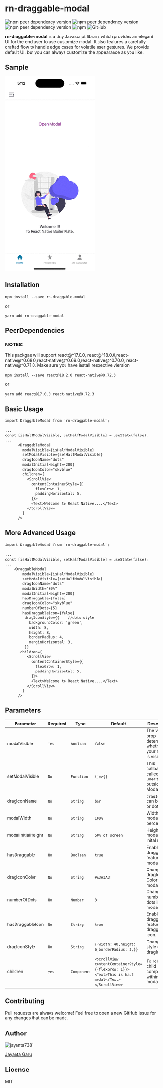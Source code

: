 # rn-draggable-modal

<img alt="npm peer dependency version" src="https://img.shields.io/npm/dependency-version/rn-otp-inputs/peer/react"> <img alt="npm peer dependency version" src="https://img.shields.io/npm/dependency-version/rn-otp-inputs/peer/react-native"> <img alt="npm peer dependency version" src="https://img.shields.io/npm/dependency-version/rn-otp-inputs/peer/prop-types"> <img alt="npm" src="https://img.shields.io/npm/dm/rn-otp-inputs"> <img alt="GitHub" src="https://img.shields.io/github/license/jayanta-hub/rn-otp-inputs">

**rn-draggable-modal** is a tiny Javascript library which provides an elegant UI for the end user to use customize modal. It also features a carefully crafted flow to handle edge cases for volatile user gestures. We provide default UI, but you can always customize the appearance as you like.

## Sample

![Sample](./ios.gif)

## Installation

`npm install --save rn-draggable-modal`

or

`yarn add rn-draggable-modal`

## PeerDependencies

### NOTES:

This packgae will support react@^17.0.0, react@^18.0.0,react-native@^0.68.0,react-native@^0.69.0,react-native@^0.70.0, react-native@^0.71.0. Make sure you have install respective viersion.

`npm install --save react@18.2.0 react-native@0.72.3`

or

`yarn add react@17.0.0 react-native@0.72.3`

## Basic Usage

```
import DraggableModal from 'rn-draggable-modal';

...
const [isHalfModalVisible, setHalfModalVisible] = useState(false);
...
      <DraggableModal
        modalVisible={isHalfModalVisible}
        setModalVisible={setHalfModalVisible}
        dragIconName="dots"
        modalInitialHeight={200}
        dragIconColor="skyblue"
        children={
          <ScrollView
            contentContainerStyle={{
              flexGrow: 1,
              paddingHorizontal: 5,
            }}>
            <Text>Welcome to React Native....</Text>
          </ScrollView>
        }
      />
```

## More Advanced Usage

```
import DraggableModal from 'rn-draggable-modal';

...
const [isHalfModalVisible, setHalfModalVisible] = useState(false);
...
    <DraggableModal
        modalVisible={isHalfModalVisible}
        setModalVisible={setHalfModalVisible}
        dragIconName="dots"
        modalWidth="80%"
        modalInitialHeight={200}
        hasDraggable={false}
        dragIconColor="skyblue"
        numberOfDots={5}
        hasDraggableIcon={false}
         dragIconStyle={{    //dots style
           backgroundColor: 'green',
           width: 8,
           height: 8,
           borderRadius: 4,
           marginHorizontal: 3,
         }}
       children={
          <ScrollView
            contentContainerStyle={{
              flexGrow: 1,
              paddingHorizontal: 5,
            }}>
            <Text>Welcome to React Native....</Text>
          </ScrollView>
        }
      />
```

## Parameters

| Parameter          | Required | Type        | Default                                                                                          | Description                                                 |
| ------------------ | -------- | ----------- | ------------------------------------------------------------------------------------------------ | ----------------------------------------------------------- |
| modalVisible       | `Yes`    | `Boolean`   | `false`                                                                                          | The visible prop determines whether your modal is visible.. |
| setModalVisible    | `No`     | `Function`  | `()=>{}`                                                                                         | This callback is called when user taps outside of a Modal.  |
| dragIconName       | `No`     | `String`    | `bar`                                                                                            | `dragIconName` can be bar or dots.                          |
| modalWidth         | `No`     | `String`    | `100%`                                                                                           | Width of modal in percentage.                               |
| modalInitialHeight | `No`     | `String`    | `50% of screen`                                                                                  | Height of modal at inital render.                           |
| hasDraggable       | `No`     | `Boolean`   | `true`                                                                                           | Enable draggable feature for modal.                         |
| dragIconColor      | `No`     | `String`    | `#A3A3A3`                                                                                        | Change dragIcon Color of modal .                            |
| numberOfDots       | `No`     | `Number`    | `3`                                                                                              | Change number of dots in modal.                             |
| hasDraggableIcon   | `No`     | `String`    | `true`                                                                                           | Enable draggable feature for draggable Icon.                |
| dragIconStyle      | `No`     | `String`    | `{{width: 40,height: 6,borderRadius: 3,}}`                                                       | Change the style of the dragIcon.                           |
| children           | `yes`    | `Component` | `<ScrollView contentContainerStyle={{flexGrow: 1}}><Text>This is half modal</Text></ScrollView>` | To render child component within modal.                     |

## Contributing

Pull requests are always welcome! Feel free to open a new GitHub issue for any changes that can be made.

## Author

![jayanta7381](https://www.npmjs.com/npm-avatar/eyJhbGciOiJIUzI1NiIsInR5cCI6IkpXVCJ9.eyJhdmF0YXJVUkwiOiJodHRwczovL3MuZ3JhdmF0YXIuY29tL2F2YXRhci81ZWZhZGY0MjdjNzliM2YxZDY0ODcxNzI0NjI2NWQzNz9zaXplPTEwMCZkZWZhdWx0PXJldHJvIn0.Ujb96nLBkk2Z0K5NilEVjWj-0Kpa6NTFeIV8c5Ip-mQ)

[Jayanta Garu](https://github.com/jayanta-hub)

## License

MIT
